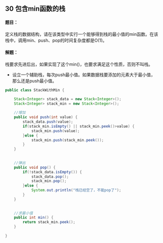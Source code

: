 ## 30 包含min函数的栈

#### 题目：

定义栈的数据结构，请在该类型中实行一个能够得到栈的最小值的min函数。在该栈中，调用min、push、pop的时间复杂度都是O(1)。

#### 解题：

栈要求先进后出，如果实现了这个min()，也要求满足这个性质，否则不叫栈。

- 设立一个辅助栈，每次push最小值。如果数据栈要添加的元素大于最小值，那么还是push最小值。



```java
public class StackWithMin {

	Stack<Integer> stack_data = new Stack<Integer>();
	Stack<Integer> stack_min = new Stack<Integer>();
	
	//增加
	public void push(int value) {
		stack_data.push(value);
		if(stack_min.isEmpty() || stack_min.peek()>value) {
			stack_min.push(value);
		}else {
			stack_min.push(stack_min.peek());
		}
	}
	
	
	//弹出
	public void pop() {
		if(!stack_data.isEmpty()) {
			stack_data.pop();
			stack_min.pop();
		}else {
			System.out.println("栈已经空了，不能pop了");
		}
	}
	
	
	//求最小值
	public int min() {
		return stack_min.peek();
	}
	
}

```


